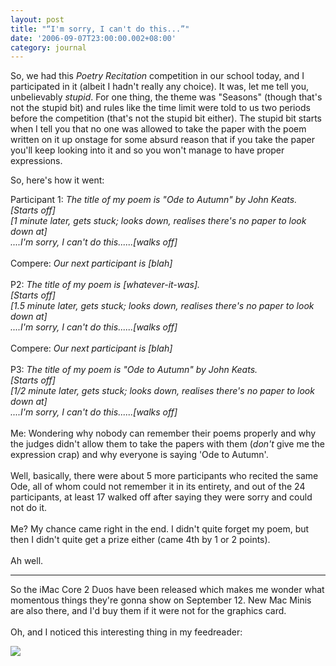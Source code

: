 ```yaml
---
layout: post
title: "“I'm sorry, I can't do this...”"
date: '2006-09-07T23:00:00.002+08:00'
category: journal
---
```


So, we had this <span style="font-style: italic;">Poetry Recitation</span> competition in our school today, and I participated in it (albeit I hadn't really any choice). It was, let me tell you, unbelievably <span style="font-style: italic;">stupid</span>. For one thing, the theme was "Seasons" (though that's not the stupid bit) and rules like the time limit were told to us two periods before the competition (that's not the stupid bit either). The stupid bit starts when I tell you that no one was allowed to take the paper with the poem written on it up onstage for some absurd reason that if you take the paper you'll keep looking into it and so you won't manage to have proper expressions.

So, here's how it went:

Participant 1: <span style="font-style: italic;">The title of my poem is "Ode to Autumn" by John Keats.<br />[Starts off]<br />[1 minute later, gets stuck; looks down, realises there's no paper to look down at]<br />....I'm sorry, I can't do this......[walks off]</span><br /><br />Compere: <span style="font-style: italic;">Our next participant is [blah]</span><br /><br />P2: <span style="font-style: italic;">The title of my poem is [whatever-it-was].<br /></span><span style="font-style: italic;">[Starts off]<br />[1.5 minute later, gets stuck; looks down, realises there's no paper to look down at]<br />....I'm sorry, I can't do this......[walks off]<br /><br /></span>Compere: <span style="font-style: italic;">Our next participant is [blah]<br /><br /></span>P3: <span style="font-style: italic;">The title of my poem is "Ode to Autumn" by John Keats.<br />[Starts off]<br />[1/2 minute later, gets stuck; looks down, realises there's no paper to look down at]<br />....I'm sorry, I can't do this......[walks off]<br /><br /></span>Me: Wondering why nobody can remember their poems properly and why the judges didn't allow them to take the papers with them (<span style="font-style: italic;">don't</span> give me the expression crap) and why everyone is saying 'Ode to Autumn'.<br /><br />Well, basically, there were about 5 more participants who recited the same Ode, all of whom could not remember it in its entirety, and out of the 24 participants, at least 17 walked off after saying they were sorry and could not do it.<br /><br />Me? My chance came right in the end. I didn't quite forget my poem, but then I didn't quite get a prize either (came 4th by 1 or 2 points).<br /><br />Ah well.

***

So the iMac Core 2 Duos have been released which makes me wonder what momentous things they're gonna show on September 12. New Mac Minis are also there, and I'd buy them if it were not for the graphics card.<br /><br />Oh, and I noticed this interesting thing in my feedreader:

<img src="http://members.multimania.co.uk/sahil/tech_feeds.png" />
